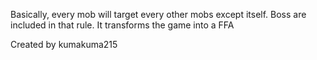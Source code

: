 Basically, every mob will target every other mobs except itself. Boss are included in that rule.
It transforms the game into a FFA

Created by
kumakuma215